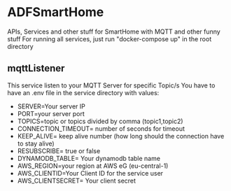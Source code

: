# ADFSmartHome
APIs, Services and other stuff for SmartHome with MQTT and other funny stuff
For running all services, just run "docker-compose up" in the root directory

## mqttListener

This service listen to your MQTT Server for specific Topic/s
You have to have an .env file in the service directory with values:

* SERVER=Your server IP
* PORT=your server port
* TOPICS=topic or topics divided by comma (topic1,topic2)
* CONNECTION_TIMEOUT= number of seconds for timeout
* KEEP_ALIVE= keep alive number (how long should the connection have to stay alive)
* RESUBSCRIBE= true or false 
* DYNAMODB_TABLE= Your dynamodb table name
* AWS_REGION=your region at AWS eG (eu-central-1)
* AWS_CLIENTID=Your Client ID for the service user
* AWS_CLIENTSECRET= Your client secret